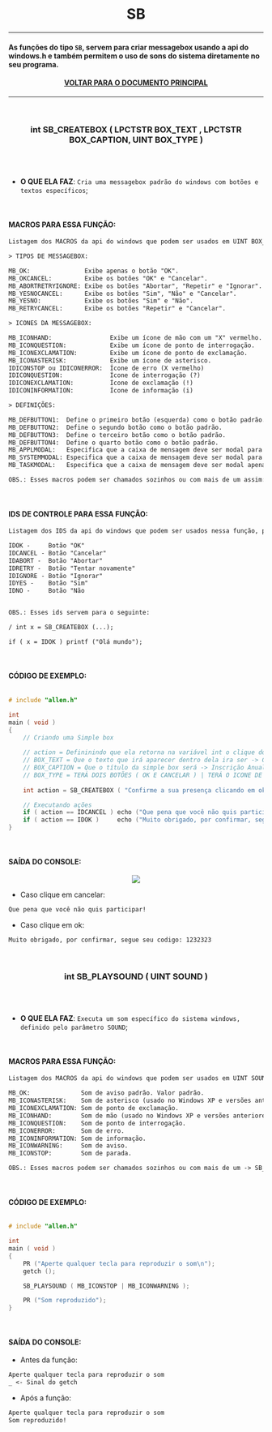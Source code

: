 <h1 align="center"> SB </h1>

---

#### As funções do tipo ` SB `, servem para criar messagebox usando a api do windows.h e também permitem o uso de sons do sistema diretamente no seu programa. 

#### <p align="center"> <a href="https://github.com/AllenoBoy/allen.h" title="Retornar a documentação."> VOLTAR PARA O DOCUMENTO PRINCIPAL</a> </p>

---








<br>

<h3 align="center"> int SB_CREATEBOX ( LPCTSTR BOX_TEXT , LPCTSTR BOX_CAPTION, UINT BOX_TYPE ) </h3> 

<br>
<br>

- **O QUE ELA FAZ**: `Cria uma messagebox padrão do windows com botões e textos específicos`;

<br>

#### MACROS PARA ESSA FUNÇÃO:

```txt
Listagem dos MACROS da api do windows que podem ser usados em UINT BOX_TYPE:

> TIPOS DE MESSAGEBOX:

MB_OK:               Exibe apenas o botão "OK".
MB_OKCANCEL:         Exibe os botões "OK" e "Cancelar".
MB_ABORTRETRYIGNORE: Exibe os botões "Abortar", "Repetir" e "Ignorar".
MB_YESNOCANCEL:      Exibe os botões "Sim", "Não" e "Cancelar".
MB_YESNO:            Exibe os botões "Sim" e "Não".
MB_RETRYCANCEL:      Exibe os botões "Repetir" e "Cancelar".

> ICONES DA MESSAGEBOX:

MB_ICONHAND:                Exibe um ícone de mão com um "X" vermelho.
MB_ICONQUESTION:            Exibe um ícone de ponto de interrogação.
MB_ICONEXCLAMATION:         Exibe um ícone de ponto de exclamação.
MB_ICONASTERISK:            Exibe um ícone de asterisco.
IDICONSTOP ou IDICONERROR:  Ícone de erro (X vermelho)
IDICONQUESTION:             Ícone de interrogação (?)
IDICONEXCLAMATION:          Ícone de exclamação (!)
IDICONINFORMATION:          Ícone de informação (i)

> DEFINIÇÕES:

MB_DEFBUTTON1:  Define o primeiro botão (esquerda) como o botão padrão.
MB_DEFBUTTON2:  Define o segundo botão como o botão padrão.
MB_DEFBUTTON3:  Define o terceiro botão como o botão padrão.
MB_DEFBUTTON4:  Define o quarto botão como o botão padrão.
MB_APPLMODAL:   Especifica que a caixa de mensagem deve ser modal para a aplicação atual.
MB_SYSTEMMODAL: Especifica que a caixa de mensagem deve ser modal para todo o sistema.
MB_TASKMODAL:   Especifica que a caixa de mensagem deve ser modal apenas para a janela atual.

OBS.: Esses macros podem ser chamados sozinhos ou com mais de um assim: MACRO | MACRO2 | MACRO 3
```

<br>

#### IDS DE CONTROLE PARA ESSA FUNÇÃO:

```txt
Listagem dos IDS da api do windows que podem ser usados nessa função, para controlar ações:

IDOK -     Botão "OK"
IDCANCEL - Botão "Cancelar"
IDABORT -  Botão "Abortar"
IDRETRY -  Botão "Tentar novamente"
IDIGNORE - Botão "Ignorar"
IDYES -    Botão "Sim"
IDNO -     Botão "Não


OBS.: Esses ids servem para o seguinte:

/ int x = SB_CREATEBOX (...);

if ( x = IDOK ) printf ("Olá mundo");

```

<br>

#### CÓDIGO DE EXEMPLO:

```c

# include "allen.h"

int 
main ( void )
{      
    // Criando uma Simple box
    
    // action = Defininindo que ela retorna na variável int o clique do usuário
    // BOX_TEXT = Que o texto que irá aparecer dentro dela ira ser -> Confirme a sua presença clicando em ok!
    // BOX_CAPTION = Que o título da simple box será -> Inscrição Anual
    // BOX_TYPE = TERÁ DOIS BOTÕES ( OK E CANCELAR ) | TERÁ O ICONE DE INFORMATION | O BOTÃO PADRÃO É O SEGUNDO -> MB_OKCANCEL | MB_ICONINFORMATION | MB_DEFBUTTON2
    
    int action = SB_CREATEBOX ( "Confirme a sua presença clicando em ok!" , "Inscrição Anual" , MB_OKCANCEL | MB_ICONINFORMATION | MB_DEFBUTTON2  );

    // Executando ações
    if ( action == IDCANCEL ) echo ("Que pena que você não quis participar!");
    if ( action == IDOK )     echo ("Muito obrigado, por confirmar, segue seu codigo: 1232323");
}

```

<br>

#### SAÍDA DO CONSOLE:

<p align="center">
  <img src="https://user-images.githubusercontent.com/114815898/232237311-1ba382e0-f7cc-4be7-98c6-9b1cb4c187d8.png">
</p>

- Caso clique em cancelar: 

```txt
Que pena que você não quis participar!
```

- Caso clique em ok: 

```txt
Muito obrigado, por confirmar, segue seu codigo: 1232323
```

















<br>

<h3 align="center"> int SB_PLAYSOUND ( UINT SOUND ) </h3> 

<br>
<br>

- **O QUE ELA FAZ**: `Executa um som específico do sistema windows, definido pelo parâmetro SOUND`;

<br>

#### MACROS PARA ESSA FUNÇÃO:

```txt
Listagem dos MACROS da api do windows que podem ser usados em UINT SOUND:

MB_OK:              Som de aviso padrão. Valor padrão.
MB_ICONASTERISK:    Som de asterisco (usado no Windows XP e versões anteriores).
MB_ICONEXCLAMATION: Som de ponto de exclamação.
MB_ICONHAND:        Som de mão (usado no Windows XP e versões anteriores).
MB_ICONQUESTION:    Som de ponto de interrogação.
MB_ICONERROR:       Som de erro.
MB_ICONINFORMATION: Som de informação.
MB_ICONWARNING:     Som de aviso.
MB_ICONSTOP:        Som de parada.

OBS.: Esses macros podem ser chamados sozinhos ou com mais de um -> SB_PLAYSOUND ( MB_ICONQUESTION  | MB_OK ); 
```

<br>

#### CÓDIGO DE EXEMPLO:

```c

# include "allen.h"

int 
main ( void )
{
    PR ("Aperte qualquer tecla para reproduzir o som\n");
    getch ();

    SB_PLAYSOUND ( MB_ICONSTOP | MB_ICONWARNING );

    PR ("Som reproduzido");
}

```

<br>

#### SAÍDA DO CONSOLE:

- Antes da função:

```txt
Aperte qualquer tecla para reproduzir o som
_ <- Sinal do getch
```

- Após a função:

```txt
Aperte qualquer tecla para reproduzir o som
Som reproduzido! 
```



















